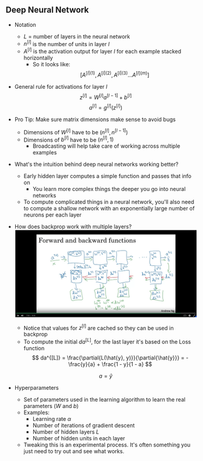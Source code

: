 ## Deep Neural Network

* Notation
  * $L$ = number of layers in the neural network
  * $n^{[l]}$ is the number of units in layer $l$
  * $A^{[l]}$ is the activation output for layer $l$ for each example stacked horizontally
    * So it looks like:
    $$
    [A^{[l](1)}, A^{[l](2)}, A^{[l](3)} ...A^{[l](m)}]
    $$

* General rule for activations for layer $l$
$$
z^{[l]} = W^{[l]}a^{[l - 1]} + b^{[l]}
$$
$$
a^{[l]} = g^{[l]}(z^{[l]})
$$

* Pro Tip: Make sure matrix dimensions make sense to avoid bugs
  * Dimensions of $W^{[l]}$ have to be $(n^{[l]}, n^{[l - 1]})$
  * Dimensions of $b^{[l]}$ have to be $(n^{[l]}, 1)$
    * Broadcasting will help take care of working across multiple examples

* What's the intuition behind deep neural networks working better?
  * Early hidden layer computes a simple function and passes that info on
    * You learn more complex things the deeper you go into neural networks
  * To compute complicated things in a neural network, you'll also need to compute a shallow network with an exponentially large number of neurons per each layer

* How does backprop work with multiple layers?
![forward and backprop layers](./forward_prop_and_backprop.png)
  * Notice that values for $z^{[l]}$ are cached so they can be used in backprop
  * To compute the initial $da^{[L]}$, for the last layer it's based on the Loss function
  $$
  da^{[L]} = \frac{\partial{L(\hat{y}, y)}}{\partial{\hat{y}}} = -\frac{y}{a} + \frac{1 - y}{1 - a}
  $$

  $$
  a = \hat{y}
  $$

* Hyperparameters
  * Set of parameters used in the learning algorithm to learn the real parameters ($W$ and $b$)
  * Examples:
    * Learning rate $\alpha$
    * Number of iterations of gradient descent
    * Number of hidden layers $L$
    * Number of hidden units in each layer
  * Tweaking this is an experimental process. It's often something you just need to try out and see what works.
  